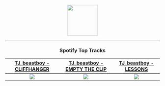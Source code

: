 <p align="center">
  <a href="https://www.tobiasmichael.de">
    <img src="https://tobiasmichael.de/assets/logo.gif" width="100" height="100"/>
  </a>
</p>

---

<h3 align="center">Spotify Top Tracks</h3>

[TJ_beastboy - CLiFFHANGER](https://open.spotify.com/track/5VxhTi6OUdCx5J5p5BOxhE)|[TJ_beastboy - EMPTY THE CLiP](https://open.spotify.com/track/2zcujbHsQVDmsZi8I6Q0LP)|[TJ_beastboy - LESSONS](https://open.spotify.com/track/2o8EsqXdNh4PzbyzdnMw7d)
:---:|:----:|:----:
<img src="https://i.scdn.co/image/ab67616d00001e02e1e12b30abe8f28fb0d259b4"/>|<img src="https://i.scdn.co/image/ab67616d00001e02e1e12b30abe8f28fb0d259b4"/>|<img src="https://i.scdn.co/image/ab67616d00001e02e1e12b30abe8f28fb0d259b4"/>